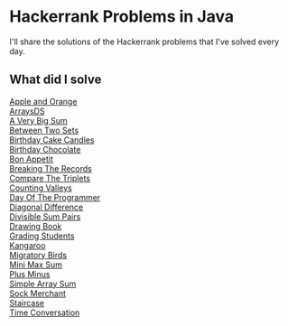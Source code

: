 # Hackerrank Problems in Java
I'll share the solutions of the Hackerrank problems that I've solved every day.

## What did I solve
[Apple and Orange](/src/appleAndOrange.java)\
[ArraysDS](/src/arraysDS.java)\
[A Very Big Sum](/src/aVeryBigSum.java)\
[Between Two Sets](/src/betweenTwoSets.java)\
[Birthday Cake Candles](/src/birthdayCakeCandles.java)\
[Birthday Chocolate](/src/birthdayChocolate.java)\
[Bon Appetit](/src/bonAppetit.java)\
[Breaking The Records](/src/breakingTheRecords.java)\
[Compare The Triplets](/src/compareTheTriplets.java)\
[Counting Valleys](/src/countingValleys.java)\
[Day Of The Programmer](/src/dayOfTheProgrammer.java)\
[Diagonal Difference](/src/diagonalDifference.java)\
[Divisible Sum Pairs](/src/divisibleSumPairs.java)\
[Drawing Book](/stc/drawingBook.java)\
[Grading Students](/src/gradingStudents.java)\
[Kangaroo](/src/kangaroo.java)\
[Migratory Birds](/src/migratoryBirds.java)\
[Mini Max Sum](/src/minMaxSum.java)\
[Plus Minus](/src/plusMinus.java)\
[Simple Array Sum](/src/simpleArraySum.java)\
[Sock Merchant](/src/sockMerchant.java)\
[Staircase](/src/staircase.java)\
[Time Conversation](/src/timeConversation.java)
